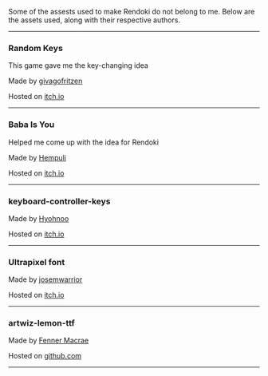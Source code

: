 Some of the assests used to make Rendoki do not belong to me. 
Below are the assets used, along with their respective authors.

---

### Random Keys
This game gave me the key-changing idea

Made by [givagofritzen](https://givagofritzen.itch.io/)

Hosted on [itch.io](https://givagofritzen.itch.io/random-keys)

---

### Baba Is You
Helped me come up with the idea for Rendoki

Made by [Hempuli](https://hempuli.itch.io/)

Hosted on [itch.io](https://hempuli.itch.io/baba)

---

### keyboard-controller-keys
Made by [Hyohnoo](https://hyohnoo.itch.io/)

Hosted on [itch.io](https://hyohnoo.itch.io/keyboard-controller-keys)

---

### Ultrapixel font
Made by [josemwarrior](https://josemwarrior.itch.io)

Hosted on [itch.io](https://josemwarrior.itch.io/ultrapixel-font)

---

### artwiz-lemon-ttf
Made by [Fenner Macrae](https://github.com/fennerm)

Hosted on [github.com](https://github.com/fennerm/artwiz-lemon-ttf)

---

